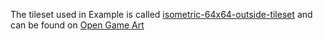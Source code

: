 The tileset used in Example is called [isometric-64x64-outside-tileset](http://opengameart.org/content/isometric-64x64-outside-tileset) and can be found on [Open Game Art](http://opengameart.org/)